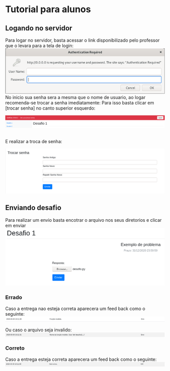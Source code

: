 # Tutorial para alunos

## Logando no servidor

Para logar no servidor, basta acessar o link disponibilizado pelo professor que o levara para a tela de login:
![](Imagens/Tela_login.png)
No inicio sua senha sera a mesma que o nome de usuario, ao logar recomenda-se trocar a senha imediatamente:
Para isso basta clicar em [trocar senha] no canto superior esquerdo:

![](Imagens/Troca_senha0.png)

</br>
E realizar a troca de senha:

![](Imagens/Troca_senha1.png)


## Enviando desafio
Para realizar um envio basta encotrar o arquivo nos seus diretorios e clicar em enviar
![](Imagens/Envio0.png)

### Errado
Caso a entrega nao esteja correta aparecera um feed back como o seguinte:
![](Imagens/Envio_Errado.png )


Ou caso o arquivo seja invalido:
![](Imagens/Envio_Invalido.png)

### Correto
Caso a entrega esteja correta aparecera um feed back como o seguinte:
![](Imagens/Envio_Correto.png)